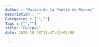 ```yaml
---
Author : "Maison de la Poésie de Rennes"
Description : ""
Categories : ["",""]
Tags : ["",""]
title: "Équipes"
date: 2020-10-28T11:47:52+01:00

---
```


